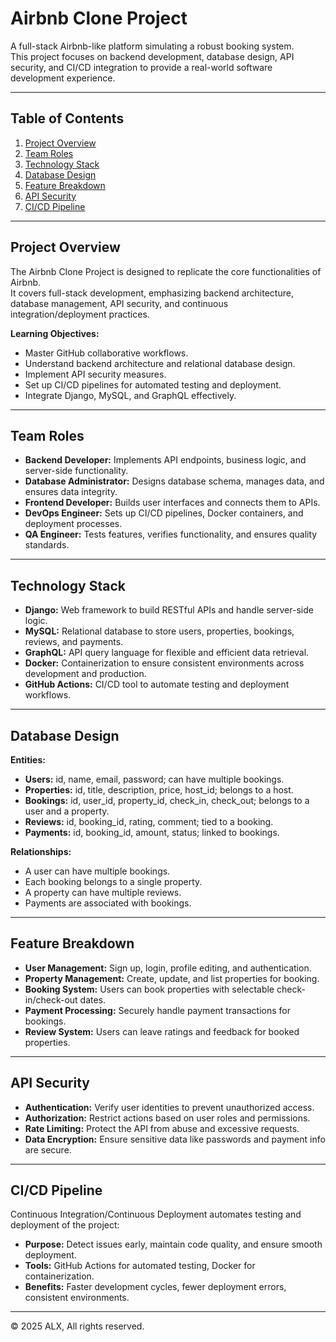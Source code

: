 # Airbnb Clone Project

A full-stack Airbnb-like platform simulating a robust booking system.  
This project focuses on backend development, database design, API security, and CI/CD integration to provide a real-world software development experience.

---

## Table of Contents
1. [Project Overview](#project-overview)
2. [Team Roles](#team-roles)
3. [Technology Stack](#technology-stack)
4. [Database Design](#database-design)
5. [Feature Breakdown](#feature-breakdown)
6. [API Security](#api-security)
7. [CI/CD Pipeline](#cicd-pipeline)

---

## Project Overview
The Airbnb Clone Project is designed to replicate the core functionalities of Airbnb.  
It covers full-stack development, emphasizing backend architecture, database management, API security, and continuous integration/deployment practices.

**Learning Objectives:**
- Master GitHub collaborative workflows.
- Understand backend architecture and relational database design.
- Implement API security measures.
- Set up CI/CD pipelines for automated testing and deployment.
- Integrate Django, MySQL, and GraphQL effectively.

---

## Team Roles
- **Backend Developer:** Implements API endpoints, business logic, and server-side functionality.
- **Database Administrator:** Designs database schema, manages data, and ensures data integrity.
- **Frontend Developer:** Builds user interfaces and connects them to APIs.
- **DevOps Engineer:** Sets up CI/CD pipelines, Docker containers, and deployment processes.
- **QA Engineer:** Tests features, verifies functionality, and ensures quality standards.

---

## Technology Stack
- **Django:** Web framework to build RESTful APIs and handle server-side logic.
- **MySQL:** Relational database to store users, properties, bookings, reviews, and payments.
- **GraphQL:** API query language for flexible and efficient data retrieval.
- **Docker:** Containerization to ensure consistent environments across development and production.
- **GitHub Actions:** CI/CD tool to automate testing and deployment workflows.

---

## Database Design
**Entities:**
- **Users:** id, name, email, password; can have multiple bookings.
- **Properties:** id, title, description, price, host_id; belongs to a host.
- **Bookings:** id, user_id, property_id, check_in, check_out; belongs to a user and a property.
- **Reviews:** id, booking_id, rating, comment; tied to a booking.
- **Payments:** id, booking_id, amount, status; linked to bookings.

**Relationships:**
- A user can have multiple bookings.
- Each booking belongs to a single property.
- A property can have multiple reviews.
- Payments are associated with bookings.

---

## Feature Breakdown
- **User Management:** Sign up, login, profile editing, and authentication.
- **Property Management:** Create, update, and list properties for booking.
- **Booking System:** Users can book properties with selectable check-in/check-out dates.
- **Payment Processing:** Securely handle payment transactions for bookings.
- **Review System:** Users can leave ratings and feedback for booked properties.

---

## API Security
- **Authentication:** Verify user identities to prevent unauthorized access.
- **Authorization:** Restrict actions based on user roles and permissions.
- **Rate Limiting:** Protect the API from abuse and excessive requests.
- **Data Encryption:** Ensure sensitive data like passwords and payment info are secure.

---

## CI/CD Pipeline
Continuous Integration/Continuous Deployment automates testing and deployment of the project:
- **Purpose:** Detect issues early, maintain code quality, and ensure smooth deployment.
- **Tools:** GitHub Actions for automated testing, Docker for containerization.
- **Benefits:** Faster development cycles, fewer deployment errors, consistent environments.

---

© 2025 ALX, All rights reserved.
